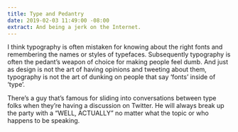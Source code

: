 ```yaml
---
title: Type and Pedantry
date: 2019-02-03 11:49:00 -08:00
extract: And being a jerk on the Internet.
---
```


I think typography is often mistaken for knowing about the right fonts and remembering the names or styles of typefaces. Subsequently typography is often the pedant’s weapon of choice for making people feel dumb. And just as design is not the art of having opinions and tweeting about them, typography is not the art of dunking on people that say ‘fonts’ inside of ‘type’.

There’s a guy that’s famous for sliding into conversations between type folks when they’re having a discussion on Twitter. He will always break up the party with a “WELL, ACTUALLY” no matter what the topic or who happens to be speaking.
